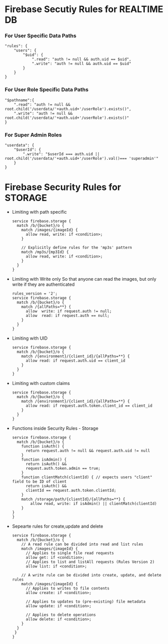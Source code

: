 # Firebase Secutiy Rules for REALTIME DB

### For User Specific Data Paths
```console
"rules": {
	"users": {
		"$uid": {
			".read": "auth != null && auth.uid == $uid",
			".write": "auth != null && auth.uid == $uid"
		}
	}
}
```

### For User Role Specific Data Paths
```console
"$pathname":{
	".read": "auth != null && root.child('/userdata/'+auth.uid+'/userRole').exists()",
	".write": "auth != null && root.child('/userdata/'+auth.uid+'/userRole').exists()"
}
```

### For Super Admin Roles
```console
"userdata": {
	"$userId": {
		".write": "$userId === auth.uid || root.child('/userdata/'+auth.uid+'/userRole').val()=== 'superadmin'"
	}
}
```

# Firebase Security Rules for STORAGE
- Limiting with path specific
  ```console
  service firebase.storage {
    match /b/{bucket}/o {
      match /images/{imageId} {
        allow read, write: if <condition>;
      }

      // Explicitly define rules for the 'mp3s' pattern
      match /mp3s/{mp3Id} {
        allow read, write: if <condition>;
      }
    }
  }
  ```
- Limiting with Write only
  So that anyone can read the images, but only write if they are authenticated
    ```console
    rules_version = '2';
    service firebase.storage {
      match /b/{bucket}/o {
        match /{allPaths=**} {
          allow  write: if request.auth != null;
          allow  read: if request.auth == null;
        }
      }
    }
    ```

- Limiting with UID
  ```console
  service firebase.storage {
    match /b/{bucket}/o {
      match /{environment}/{client_id}/{allPaths=**} {
        allow read: if request.auth.uid == client_id
      }
    }
  }
  ```
- Limiting with custom claims
  ```console
  service firebase.storage {
    match /b/{bucket}/o {
      match /{environment}/{client_id}/{allPaths=**} {
        allow read: if request.auth.token.client_id == client_id
      }
    }
  }
  ```
- Functions inside Security Rules - Storage
  ```console
  service firebase.storage {
    match /b/{bucket}/o {
      function isAuth() {
        return request.auth != null && request.auth.uid != null
      }
      function isAdmin() {
        return isAuth() &&
        request.auth.token.admin == true;
      }
      function clientMatch(clientId) { // expects users "client" field to be ID of client
        return isAuth() &&
        clientId == request.auth.token.clientId;
      }
      match /storage/path/{clientId}/{allPaths=**} {
          allow read, write: if isAdmin() || clientMatch(clientId)
      }
  }
  }
  ```

- Sepearte rules for create,update and delete
  ```console
  service firebase.storage {
    match /b/{bucket}/o {
      // A read rule can be divided into read and list rules
      match /images/{imageId} {
        // Applies to single file read requests
        allow get: if <condition>;
        // Applies to list and listAll requests (Rules Version 2)
        allow list: if <condition>;

      // A write rule can be divided into create, update, and delete rules
      match /images/{imageId} {
        // Applies to writes to file contents
        allow create: if <condition>;

        // Applies to updates to (pre-existing) file metadata
        allow update: if <condition>;

        // Applies to delete operations
        allow delete: if <condition>;
      }
    }
   }
  }
  ```